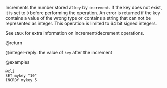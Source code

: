 Increments the number stored at `key` by `increment`.
If the key does not exist, it is set to `0` before performing the operation. An
error is returned if the key contains a value of the wrong type or contains a
string that can not be represented as integer. This operation is limited to 64
bit signed integers.

See `INCR` for extra information on increment/decrement operations.

@return

@integer-reply: the value of `key` after the increment

@examples

    @cli
    SET mykey "10"
    INCRBY mykey 5

